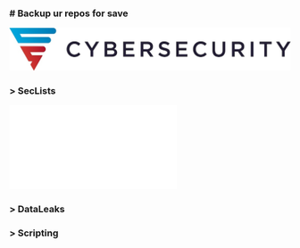 ### # Backup ur repos for save
![screenshot of sample](logo/cybersec.jpeg)
### > SecLists
![Admin-Login for CMS use](files/admin-login-jsql-injection/admin-login-jsql-injection.txt)
### > DataLeaks
### > Scripting
<!--
**SKDCO/SKDCO** is a ✨ _special_ ✨ repository because its `README.md` (this file) appears on your GitHub profile.

Here are some ideas to get you started:

- 🔭 I’m currently working on ...
- 🌱 I’m currently learning ...
- 👯 I’m looking to collaborate on ...
- 🤔 I’m looking for help with ...
- 💬 Ask me about ...
- 📫 How to reach me: ...
- 😄 Pronouns: ...
- ⚡ Fun fact: ...
-->
